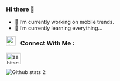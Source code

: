 ### Hi there 👋

- 🔭 I’m currently working on mobile trends.
- 🌱 I’m currently learning everything...

<img align="left" alt="JavaScript" width="26px" src="https://cdn.jsdelivr.net/gh/devicons/devicon/icons/javascript/javascript-original.svg" style="padding-right:10px;" />

### Connect With Me :

<a href="https://linkedin.com/in/zahitacar" target="blank"><img align="center" src="https://raw.githubusercontent.com/rahuldkjain/github-profile-readme-generator/master/src/images/icons/Social/linked-in-alt.svg" alt="zahitacar" height="30" width="40" /></a>


![Github stats 2](https://github-readme-stats.vercel.app/api?username=SZahitAcar&show_icons=true&theme=radical)


<!--
**SZahitAcar/SZahitAcar** is a ✨ _special_ ✨ repository because its `README.md` (this file) appears on your GitHub profile.

Here are some ideas to get you started:


- 🌱 I’m currently learning everything...
- 👯 I’m looking to collaborate on ...
- 🤔 I’m looking for help with ...
- 💬 Ask me about ...
- 📫 How to reach me: ...
- 😄 Pronouns: ...
- ⚡ Fun fact: ...
- [Github stats 2](https://github-readme-stats.vercel.app/api?username=SZahitAcar&show_icons=true&theme=radical)
-->
